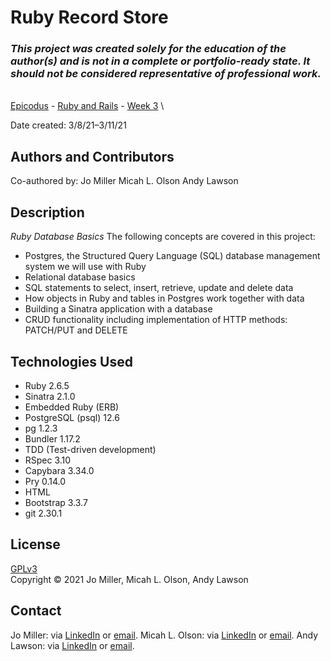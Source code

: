 # Ruby Record Store

### _This project was created solely for the education of the author(s) and is not in a complete or portfolio-ready state. It should not be considered representative of professional work._

\
[Epicodus](https://www.epicodus.com/) - [Ruby and Rails](https://www.learnhowtoprogram.com/ruby-and-rails/) - [Week 3](https://www.learnhowtoprogram.com/ruby-and-rails/ruby-database-basics)
\

Date created: 3/8/21–3/11/21

## Authors and Contributors
Co-authored by:
Jo Miller
Micah L. Olson
Andy Lawson

## Description
_Ruby Database Basics_
The following concepts are covered in this project:
* Postgres, the Structured Query Language (SQL) database management system we will use with Ruby
* Relational database basics
* SQL statements to select, insert, retrieve, update and delete data
* How objects in Ruby and tables in Postgres work together with data
* Building a Sinatra application with a database
* CRUD functionality including implementation of HTTP methods: PATCH/PUT and DELETE

## Technologies Used
* Ruby 2.6.5
* Sinatra 2.1.0
* Embedded Ruby (ERB)
* PostgreSQL (psql) 12.6
* pg 1.2.3
* Bundler 1.17.2
* TDD (Test-driven development)
* RSpec 3.10
* Capybara 3.34.0
* Pry 0.14.0
* HTML
* Bootstrap 3.3.7
* git 2.30.1

## License
[GPLv3](https://choosealicense.com/licenses/gpl-3.0/)\
Copyright &copy; 2021 Jo Miller, Micah L. Olson, Andy Lawson

## Contact
Jo Miller: via <a href="https://www.linkedin.com/in/jomillerde/" target="_blank">LinkedIn</a> or <a href="mailto:joannadawnmiller@gmail.com" target="_blank">email</a>.
Micah L. Olson: via <a href="https://www.linkedin.com/in/micah-lewis-olson/" target="_blank">LinkedIn</a> or <a href="mailto:micah.olson@protonmail.com" target="_blank">email</a>.
Andy Lawson: via <a href="https://www.linkedin.com/in/andrew-lawson-dev/" target="_blank">LinkedIn</a> or <a href="mailto:alawson89@gmail.com" target="_blank">email</a>.